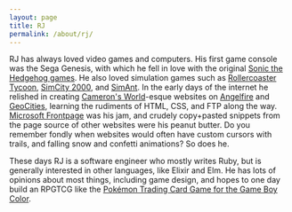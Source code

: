 ```yaml
---
layout: page
title: RJ
permalink: /about/rj/
---
```


RJ has always loved video games and computers. His first game console was the
Sega Genesis, with which he fell in love with the original
[Sonic the Hedgehog
games](https://en.wikipedia.org/wiki/Sonic_the_Hedgehog#Sega_Genesis_(1991%E2%80%931996)). He also loved simulation games such as
[Rollercoaster Tycoon](https://en.wikipedia.org/wiki/RollerCoaster_Tycoon),
[SimCity 2000](https://en.wikipedia.org/wiki/SimCity_2000),
and [SimAnt](https://en.wikipedia.org/wiki/SimAnt). In the early days of the
internet he relished in creating
[Cameron's World](https://www.cameronsworld.net/)-esque websites on
[Angelfire](https://en.wikipedia.org/wiki/Angelfire) and
[GeoCities](https://en.wikipedia.org/wiki/Yahoo!_GeoCities), learning the
rudiments of HTML, CSS, and FTP along the way.
[Microsoft Frontpage](https://en.wikipedia.org/wiki/Microsoft_FrontPage) was his
jam, and crudely copy+pasted snippets from the page source of other websites
were his peanut butter. Do you remember fondly when websites would often have
custom cursors with trails, and falling snow and confetti animations? So does
he.


These days RJ is a software engineer who mostly writes Ruby, but is generally
interested in other languages, like Elixir and Elm. He has lots of opinions
about most things, including game design, and hopes to one day build an RPGTCG
like the
[Pokémon Trading Card Game for the Game Boy Color](https://en.wikipedia.org/wiki/Pok%C3%A9mon_Trading_Card_Game_(video_game)).

